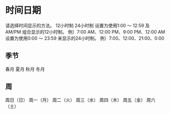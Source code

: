 # 时间日期

请选择时间显示的方法。
12小时制
24小时制
设置为使用1:00 ～ 12:59 及 AM/PM 组合显示的12小时制。
例）7:00 AM、12:00 PM、9:00 PM、12:00 AM
设置为使用0:00 ～ 23:59 来显示的24小时制。
例）7:00、12:00、21:00、0:00

## 季节

春月
夏月
秋月
冬月

## 周

周日（日）
周一（月）
周二（火）
周三（水）
周四（木）
周五（金）
周六（土）

